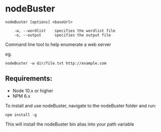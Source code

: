 # nodeBuster

```shell
nodeBuster [options] <baseUrl>

    -w, --wordlist    specifies the wordlist file
    -o, --output      specifies the output file
```

Command line tool to help enumerate a web server

eg.
```shell
nodeBuster -w dir/file.txt http://example.com
```
## Requirements: 
- Node 10.x or higher
- NPM 6.x

To install and use nodeBuster, navigate to the nodeBuster folder and run:
```shell
npm install -g
``` 
This will install the nodeBuster bin alias into your path variable
